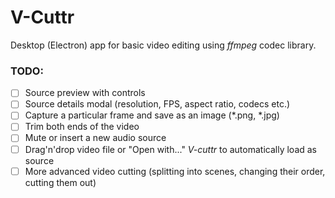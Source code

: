 # V-Cuttr
Desktop (Electron) app for basic video editing using *ffmpeg* codec library.

### TODO:

- [ ] Source preview with controls
- [ ] Source details modal (resolution, FPS, aspect ratio, codecs etc.)
- [ ] Capture a particular frame and save as an image (\*.png, \*.jpg)
- [ ] Trim both ends of the video
- [ ] Mute or insert a new audio source
- [ ] Drag'n'drop video file or "Open with..." *V-cuttr* to automatically load as source
- [ ] More advanced video cutting (splitting into scenes, changing their order, cutting them out)
